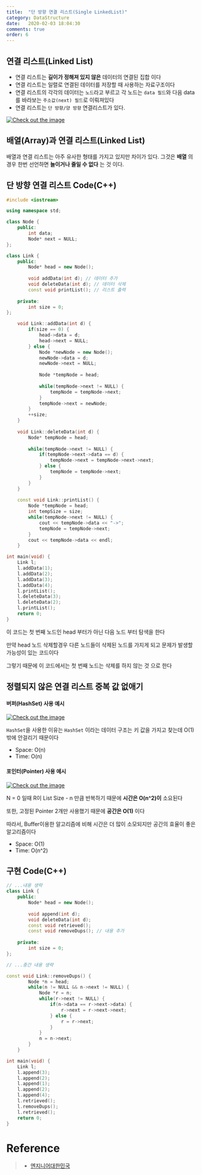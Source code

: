 ```yaml
---
title:  "단 방향 연결 리스트(Single LinkedList)"
category: DataStructure
date:   2020-02-03 18:04:30
comments: true
order: 6
---
```


## 연결 리스트(Linked List)
* 연결 리스트는 __길이가 정해져 있지 않은__ 데이터의 연결된 집합 이다
* 연결 리스트는 일렬로 연결된 데이터를 저장할 때 사용하는 자료구조이다
* 연결 리스트의 각각의 데이터는 `노드`라고 부르고 각 노드는 `data 필드`와 다음 data를 바라보는 `주소값(next) 필드`로 이뤄져있다  
* 연결 리스트는 `단 방향/양 방향` 연결리스트가 있다.

<a href="{{ site.baseurl }}{{ site.datastructure_img }}/linkedlist1.JPG" data-lightbox="falcon9-large" data-title="Check out the image">
  <img src="{{ site.baseurl }}{{ site.datastructure_img }}/linkedlist1.JPG" title="Check out the image">
</a>

## 배열(Array)과 연결 리스트(Linked List)
배열과 연결 리스트는 아주 유사한 형태를 가지고 있지만 차이가 있다. 그것은 __배열__ 의 경우 한번 선언하면 __늘이거나 줄일 수 없다__ 는 것 이다.

## 단 방향 연결 리스트 Code(C++)
```cpp
#include <iostream>

using namespace std;

class Node {
	public:
		int data;
		Node* next = NULL;
};

class Link {
	public:
		Node* head = new Node();
		
		void addData(int d); // 데이터 추가
		void deleteData(int d); // 데이터 삭제
		const void printList(); // 리스트 출력
		
	private:
		int size = 0;
};

	void Link::addData(int d) {
		if(size == 0) {
			head->data = d;
			head->next = NULL;
		} else {
			Node *newNode = new Node();
			newNode->data = d;
			newNode->next = NULL;
			
			Node *tempNode = head;
			
			while(tempNode->next != NULL) {
				tempNode = tempNode->next;
			}
			tempNode->next = newNode;
		}
		++size;
	}
	
	void Link::deleteData(int d) {
		Node* tempNode = head;
		
		while(tempNode->next != NULL) {
			if(tempNode->next->data == d) {
				tempNode->next = tempNode->next->next;
			} else {
				tempNode = tempNode->next;
			}
		}
	}
	
	const void Link::printList() {
		Node *tempNode = head;
		int tempSize = size;
		while(tempNode->next != NULL) {
			cout << tempNode->data << "->";
			tempNode = tempNode->next;
		}
		cout << tempNode->data << endl;
	}	

int main(void) {
	Link l;
	l.addData(1);
	l.addData(2);
	l.addData(3);
	l.addData(4);
	l.printList();
	l.deleteData(3);
	l.deleteData(2);
	l.printList();
	return 0;
}
```
이 코드는 첫 번째 노드인 head 부터가 아닌 다음 노드 부터 탐색을 한다

만약 head 노드 삭제할경우 다른 노드들이 삭제된 노드를 가지게 되고 문제가 발생할 가능성이 있는 코드이다

그렇기 때문에 이 코드에서는 첫 번째 노드는 삭제를 하지 않는 것 으로 한다

## 정렬되지 않은 연결 리스트 중복 값 없애기
#### 버퍼(HashSet) 사용 예시
<a href="{{ site.baseurl }}{{ site.datastructure_img }}/linkedlist2_duplicate_buffer.JPG" data-lightbox="falcon9-large" data-title="Check out the image">
  <img src="{{ site.baseurl }}{{ site.datastructure_img }}/linkedlist2_duplicate_buffer.JPG" title="Check out the image">
</a>

`HashSet`을 사용한 이유는 `HashSet` 이라는 데이터 구조는 키 값을 가지고 찾는데 O(1) 밖에 안걸리기 때문이다

* Space: O(n)
* Time: O(n)

#### 포인터(Pointer) 사용 예시
<a href="{{ site.baseurl }}{{ site.datastructure_img }}/linkedlist3_duplicate_pointer.JPG" data-lightbox="falcon9-large" data-title="Check out the image">
  <img src="{{ site.baseurl }}{{ site.datastructure_img }}/linkedlist3_duplicate_pointer.JPG" title="Check out the image">
</a>

N = 0 일때 R이 List Size - n 만큼 반복하기 때문에 __시간은 O(n^2)이__ 소요된다 

또한, 고정된 Pointer 2개만 사용했기 때문에 __공간은 O(1)__ 이다

따라서, Buffer이용한 알고리즘에 비해 시간은 더 많이 소모되지만 공간의 효율이 좋은 알고리즘이다

* Space: O(1)
* Time: O(n^2)

## 구현 Code(C++)
```cpp
// ...내용 생략
class Link {
	public:
		Node* head = new Node();
		
		void append(int d);
		void deleteData(int d);
		const void retrieved();
		const void removeDups(); // 내용 추가
		
	private:
		int size = 0;
};

// ...중간 내용 생략

const void Link::removeDups() {
		Node *n = head;
		while(n != NULL && n->next != NULL) {
			Node *r = n;
			while(r->next != NULL) {
				if(n->data == r->next->data) {
					r->next = r->next->next;
				} else {
					r = r->next;
				}
			}
			n = n->next;
		}
	}	

int main(void) {
	Link l;
	l.append(3);
	l.append(2);
	l.append(1);
	l.append(2);
	l.append(4);
	l.retrieved();
	l.removeDups();
	l.retrieved();
	return 0;
}
```


# Reference
> * [엔지니어대한민국](https://www.youtube.com/watch?v=DzGnME1jIwY)